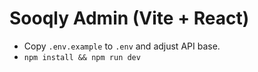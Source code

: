 # Sooqly Admin (Vite + React)
- Copy `.env.example` to `.env` and adjust API base.
- `npm install && npm run dev`
